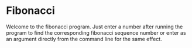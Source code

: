 # Fibonacci
Welcome to the fibonacci program. Just enter a number after running the 
program to find the corresponding fibonacci sequence number or enter as
an argument directly from the command line for the same effect.